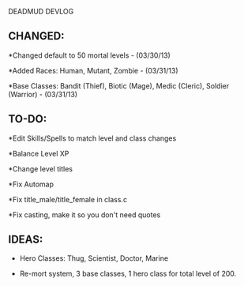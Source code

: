 DEADMUD DEVLOG

CHANGED:
-----------------------------------------------
*Changed default to 50 mortal levels - (03/30/13)

*Added Races: Human, Mutant, Zombie - (03/31/13)

*Base Classes: Bandit (Thief), Biotic (Mage), Medic (Cleric), Soldier (Warrior) - (03/31/13)

TO-DO:
-----------------------------------------------
*Edit Skills/Spells to match level and class changes

*Balance Level XP

*Change level titles

*Fix Automap

*Fix title_male/title_female in class.c

*Fix casting, make it so you don't need quotes

IDEAS:
-----------------------------------------------
* Hero Classes: Thug, Scientist, Doctor, Marine

* Re-mort system, 3 base classes, 1 hero class for total level of 200.

